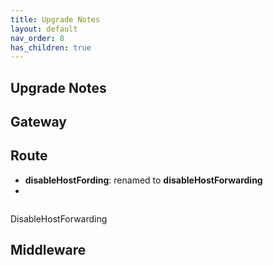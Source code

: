 ```yaml
---
title: Upgrade Notes
layout: default
nav_order: 8
has_children: true
---
```


## Upgrade Notes

## Gateway

## Route

- **disableHostFording**: renamed to **disableHostForwarding**
- 
```yaml

```
DisableHostForwarding

## Middleware
